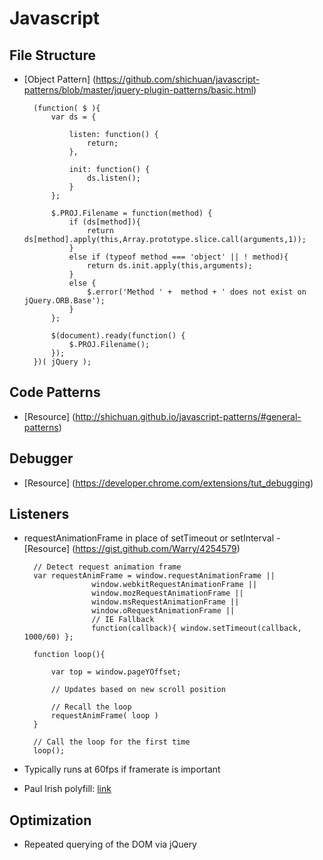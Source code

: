 # Javascript

## File Structure
* [Object Pattern] (https://github.com/shichuan/javascript-patterns/blob/master/jquery-plugin-patterns/basic.html)

		(function( $ ){
	    	var ds = {

				listen: function() {
					return;
				},

				init: function() {
					ds.listen();
				}
			};

			$.PROJ.Filename = function(method) {
				if (ds[method]){
					return ds[method].apply(this,Array.prototype.slice.call(arguments,1));
				}
				else if (typeof method === 'object' || ! method){
					return ds.init.apply(this,arguments);
				}
				else {
					$.error('Method ' +  method + ' does not exist on jQuery.ORB.Base');
				}
			};

			$(document).ready(function() {
				$.PROJ.Filename();
			});
		})( jQuery );

## Code Patterns
* [Resource] (http://shichuan.github.io/javascript-patterns/#general-patterns)

## Debugger
* [Resource] (https://developer.chrome.com/extensions/tut_debugging)

## Listeners
* requestAnimationFrame in place of setTimeout or setInterval - [Resource] (https://gist.github.com/Warry/4254579)

		// Detect request animation frame
		var requestAnimFrame = window.requestAnimationFrame ||
		             window.webkitRequestAnimationFrame ||
		             window.mozRequestAnimationFrame ||
		             window.msRequestAnimationFrame ||
		             window.oRequestAnimationFrame ||
		             // IE Fallback
		             function(callback){ window.setTimeout(callback, 1000/60) };

		function loop(){

		    var top = window.pageYOffset;

		    // Updates based on new scroll position

		    // Recall the loop
		    requestAnimFrame( loop )
		}

		// Call the loop for the first time
		loop();
* Typically runs at 60fps if framerate is important
* Paul Irish polyfill: [link](http://www.paulirish.com/2011/requestanimationframe-for-smart-animating/)

## Optimization
* Repeated querying of the DOM via jQuery